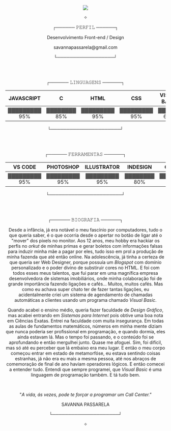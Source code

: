 <p align="center"><img src="https://user-images.githubusercontent.com/57689838/172229931-b5fe24bc-7f48-43db-bee8-c3e26e2381b5.gif" ></p>
<p align="center">✧</p>
<p align="center">┌──────  𝙿𝙴𝚁𝙵𝙸𝙻  ──────┐</p>

<p align="center">Desenvolvimento Front-end / Design</p>
<p align="center">savannapassarela@gmail.com</p>




<p align="center">└──────────────────┘</p>
</br>
</br>

<p align="center">┌──────  𝙻𝙸𝙽𝙶𝚄𝙰𝙶𝙴𝙽𝚂  ──────┐</p>

 
JAVASCRIPT | C | HTML |CSS | VISUAL BASIC | JAVA
:---------: | :------: | :-------:| :-------:|:-------:| :-------:|
▓▓▓▓▓▓▓▓▓ 95%| ▓▓▓▓▓▓▓▓ 85% | ▓▓▓▓▓▓▓▓▓ 95% | ▓▓▓▓▓▓▓▓▓ 95% | ▓▓▓▓▓▓ 60% | ▓▓▓▓▓▓ 50%

<p align="center">└──────────────────────┘</p>
</br>
</br>


<p align="center">┌──────  𝙵𝙴𝚁𝚁𝙰𝙼𝙴𝙽𝚃𝙰𝚂  ──────┐</p>

 
VS CODE | PHOTOSHOP | ILLUSTRATOR |INDESIGN | GITHUB |
:---------: | :------: | :-------:| :-------:|:-------:|
▓▓▓▓▓▓▓▓▓ 95%| ▓▓▓▓▓▓▓▓▓ 95% | ▓▓▓▓▓▓▓▓▓ 95% | ▓▓▓▓▓▓▓▓ 80% | ▓▓▓▓▓▓▓▓ 80% |

<p align="center">└───────────────────────┘</p>
</br>
</br>

<p align="center">┌──────  𝙱𝙸𝙾𝙶𝚁𝙰𝙵𝙸𝙰  ──────┐</p>

<p align="center">Desde a infância, já era notável o meu fascínio por computadores, tudo o que queria saber, é o que ocorria desde o apertar no botão de ligar até o "mover" dos pixels no monitor. Aos 12 anos, meu hobby era hackiar os perfis no <i>orkut</i> de minhas primas e gerar boletos com informações falsas para induzir minha mãe a pagar por eles, tudo isso em prol a produção de minha fazenda que até então online. Na adolescência, já tinha a certeza de que queria ser Web Designer, porque possuía um <i>Blogspot</i> com domínio personalizado e o poder divino de substiruir cores no HTML. E foi com todos esses meus talentos, que fui parar em uma magnífica empresa desenvolvedora de sistemas imobiliários, onde minha colaboração foi de grande importância fazendo ligações e cafés... Muitos, muitos cafés. Mas como eu achava super chato ter de fazer tantas ligações, eu acidentalmente criei um sistema de agendamento de chamadas automáticas a clientes usando um programa chamado <i>Visual Basic</i>.

<p align="center">Quando acabei o ensino médio, queria fazer faculdade de <i>Design Gráfico</i>, mas acabei entrando em <i>Sistemas para Internet</i> pois obtive uma boa nota em Ciências Exatas. Entrei na faculdade com muita insegurança. Em todas as aulas de fundamentos matemáticos, números em minha mente diziam que nunca poderia ser profissional em programação, e quando dormia, eles ainda estavam lá. Mas o tempo foi passando, e o conteúdo foi se aprofundando e então mergulhei junto. Quase me afoguei. Sim, foi difícil, mas só até eu perceber que lá embaixo era meu lugar. E então o meu corpo começou entrar em estado de metamorfóse, eu estava sentindo coisas estranhas, já não era eu mais a mesma pessoa, até nos abraços de comemoração de final de ano haviam operadores lógicos. E então comecei a entender tudo. Entendi que sempre programei, que <i>Visual Basic</i> é uma linguagem de programação também. E tá tudo bem.</p>
</br>
<p align="center">"<i>A vida, ás vezes, pode te forçar a programar um Call Center."</i></p>
<p align="center">SAVANNA PASSARELA</p>
<p align="center">└─────────────────────┘</p>
<p align="center">✧</p>

